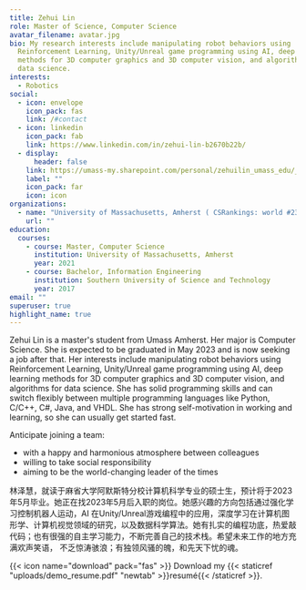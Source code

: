 ```yaml
---
title: Zehui Lin
role: Master of Science, Computer Science
avatar_filename: avatar.jpg
bio: My research interests include manipulating robot behaviors using
  Reinforcement Learning, Unity/Unreal game programming using AI, deep learning
  methods for 3D computer graphics and 3D computer vision, and algorithms for
  data science.
interests:
  - Robotics
social:
  - icon: envelope
    icon_pack: fas
    link: /#contact
  - icon: linkedin
    icon_pack: fab
    link: https://www.linkedin.com/in/zehui-lin-b2670b22b/
  - display:
      header: false
    link: https://umass-my.sharepoint.com/personal/zehuilin_umass_edu/_layouts/15/onedrive.aspx?id=%2Fpersonal%2Fzehuilin%5Fumass%5Fedu%2FDocuments%2FPortfolio&ga=1
    label: ""
    icon_pack: far
    icon: icon
organizations:
  - name: "University of Massachusetts, Amherst ( CSRankings: world #23)"
    url: ""
education:
  courses:
    - course: Master, Computer Science
      institution: University of Massachusetts, Amherst
      year: 2021
    - course: Bachelor, Information Engineering
      institution: Southern University of Science and Technology
      year: 2017
email: ""
superuser: true
highlight_name: true
---
```

Zehui Lin is a master's student from Umass Amherst. Her major is Computer Science. She is expected to be graduated in May 2023 and is now seeking a job after that. Her interests include manipulating robot behaviors using Reinforcement Learning, Unity/Unreal game programming using AI, deep learning methods for 3D computer graphics and 3D computer vision, and algorithms for data science. She has solid programming skills and can switch flexibly between multiple programming languages like Python, C/C++, C#, Java, and VHDL. She has strong self-motivation in working and learning, so she can usually get started fast.

Anticipate joining a team: 

* with a happy and harmonious atmosphere between colleagues
* willing to take social responsibility
* aiming to be the world-changing leader of the times

林泽慧，就读于麻省大学阿默斯特分校计算机科学专业的硕士生，预计将于2023年5月毕业。她正在找2023年5月后入职的岗位。她感兴趣的方向包括通过强化学习控制机器人运动，AI 在Unity/Unreal游戏编程中的应用，深度学习在计算机图形学、计算机视觉领域的研究，以及数据科学算法。她有扎实的编程功底，热爱敲代码；也有很强的自主学习能力，不断完善自己的技术栈。希望未来工作的地方充满欢声笑语， 不乏惊涛骇浪；有独领风骚的魄，和先天下忧的魂。

{{< icon name="download" pack="fas" >}} Download my {{< staticref "uploads/demo_resume.pdf" "newtab" >}}resumé{{< /staticref >}}.